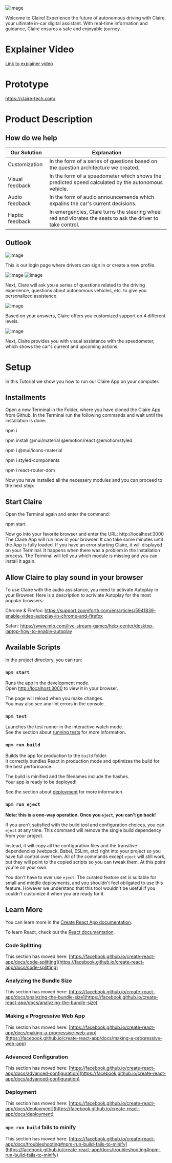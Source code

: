 ![image](https://user-images.githubusercontent.com/68402301/214138947-c73cc69c-3694-4268-ae45-359902e67cde.png)


Welcome to Claire! Experience the future of autonomous driving with Claire, your ultimate in-car digital assistant. With real-time information and guidance, Claire ensures a safe and enjoyable journey. 

# Explainer Video
[Link to explainer video](https://youtu.be/UkJVxBY5OMc)

# Prototype
https://claire-tech.com/

# Product Description

## How do we help

Our Solution  | Explanation
------------- | -------------
Customization | In the form of a series of questions based on the question architecture we created.
Visual feedback  | In the form of a speedometer which shows the predicted speed calculated by the autonomous vehicle.
Audio feedback  |In the form of audio announcemends which expalins the car's current decisions.
Haptic feedback  |In emergencies, Clare turns the steering wheel red and vibrates the seats to ask the driver to take control.

## Outlook
![image](https://user-images.githubusercontent.com/68402301/214139053-07c05f03-239a-4d2e-9d46-3c326bafda87.png)

This is our login page where drivers can sign in or create a new profile.



![image](https://user-images.githubusercontent.com/68402301/214139195-ffc56af8-289c-49a2-af4c-7c21bc0854f0.png)
![image](https://user-images.githubusercontent.com/68402301/214139239-0a1dbedd-7ee5-4ac6-927f-d035c4595f90.png)

Next, Clare will ask you a series of questions related to the driving experience, questions about autonomous vehicles, etc. to give
you personalized assistance.

![image](https://user-images.githubusercontent.com/68402301/214139355-755cb8cb-b6e8-49ae-85d7-b47ad3d010a7.png)

Based on your answers, Claire offers you customized support on 4 different levels.

![image](https://user-images.githubusercontent.com/68402301/214139421-b91211b8-b679-4d6c-aea8-e67eba6d590d.png)

Next, Claire provides you with visual assistance with the speedometer, which shows the car's current and upcoming actions.

# Setup
In this Tutorial we show you how to run our Claire App on your computer. 

## Installments
Open a new Terminal in the Folder, where you have cloned the Claire App from Github. 
In the Terminal run the following commands and wait until the installation is done: 

npm i 

npm install @mui/material @emotion/react @emotion/styled

npm i @mui/icons-material

npm i styled-components

npm i react-router-dom

Now you have installed all the necessery modules and you can proceed to the next step: 

## Start Claire

Open the Terminal again and enter the command: 

npm start

Now go into your favorite browser and enter the URL: http://localhost:3000 
The Claire App will run now in your browser. It can take some minutes until the App is fully loaded. 
If you have an error starting Claire, it will displayed on your Terminal. It happens when there was a problem in the Installation process. The Terminal will tell you which module is missing and you can install it again. 

## Allow Claire to play sound in your browser

To use Claire with the audio assistance, you need to activate Autoplay in your Browser. 
Here is a description to acriviate Autoplay for the most popular browsers: 

Chrome & Firefox: 
https://support.zoomforth.com/en/articles/5941839-enable-video-autoplay-in-chrome-and-firefox

Safari: 
https://www.mlb.com/live-stream-games/help-center/desktop-laptop-how-to-enable-autoplay
## Available Scripts

In the project directory, you can run:

### `npm start`

Runs the app in the development mode.\
Open [http://localhost:3000](http://localhost:3000) to view it in your browser.

The page will reload when you make changes.\
You may also see any lint errors in the console.

### `npm test`

Launches the test runner in the interactive watch mode.\
See the section about [running tests](https://facebook.github.io/create-react-app/docs/running-tests) for more information.

### `npm run build`

Builds the app for production to the `build` folder.\
It correctly bundles React in production mode and optimizes the build for the best performance.

The build is minified and the filenames include the hashes.\
Your app is ready to be deployed!

See the section about [deployment](https://facebook.github.io/create-react-app/docs/deployment) for more information.

### `npm run eject`

**Note: this is a one-way operation. Once you `eject`, you can't go back!**

If you aren't satisfied with the build tool and configuration choices, you can `eject` at any time. This command will remove the single build dependency from your project.

Instead, it will copy all the configuration files and the transitive dependencies (webpack, Babel, ESLint, etc) right into your project so you have full control over them. All of the commands except `eject` will still work, but they will point to the copied scripts so you can tweak them. At this point you're on your own.

You don't have to ever use `eject`. The curated feature set is suitable for small and middle deployments, and you shouldn't feel obligated to use this feature. However we understand that this tool wouldn't be useful if you couldn't customize it when you are ready for it.

## Learn More

You can learn more in the [Create React App documentation](https://facebook.github.io/create-react-app/docs/getting-started).

To learn React, check out the [React documentation](https://reactjs.org/).

### Code Splitting

This section has moved here: [https://facebook.github.io/create-react-app/docs/code-splitting](https://facebook.github.io/create-react-app/docs/code-splitting)

### Analyzing the Bundle Size

This section has moved here: [https://facebook.github.io/create-react-app/docs/analyzing-the-bundle-size](https://facebook.github.io/create-react-app/docs/analyzing-the-bundle-size)

### Making a Progressive Web App

This section has moved here: [https://facebook.github.io/create-react-app/docs/making-a-progressive-web-app](https://facebook.github.io/create-react-app/docs/making-a-progressive-web-app)

### Advanced Configuration

This section has moved here: [https://facebook.github.io/create-react-app/docs/advanced-configuration](https://facebook.github.io/create-react-app/docs/advanced-configuration)

### Deployment

This section has moved here: [https://facebook.github.io/create-react-app/docs/deployment](https://facebook.github.io/create-react-app/docs/deployment)

### `npm run build` fails to minify

This section has moved here: [https://facebook.github.io/create-react-app/docs/troubleshooting#npm-run-build-fails-to-minify](https://facebook.github.io/create-react-app/docs/troubleshooting#npm-run-build-fails-to-minify)
